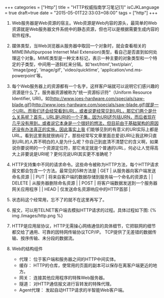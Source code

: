 +++
categories = ["Http"]
title  = "HTTP权威指南学习笔记[1]"
isCJKLanguage = true
draft=true
date = "2015-05-01T22:33:03+08:00"
tags = ["http"]
+++

1. Web服务器是Web资源的宿主。Web资源是Web内容的源头，最简单的Web资源就是Web服务器文件系统中的静态资源，但也可以是根据需要生成内容的软件程序。

2. 媒体类型，当Web浏览器从服务器中取回一个对象时，就会查看相关的MIME(Multipurpose Internet Mail Extension)类型，看自己是否直到如何处理这个对象。MIME类型是一种文本标记，表示一种主要的对象类型和一个特定的子类型，中间用一道斜杠来分隔。如'text/html','text/plain', 'image/jpeg', 'image/gif', 'video/quicktime', 'application/vnd.ms-powerpoint'等。

3. 每个Web服务器上的资源都有一个名字，这样客户端就可以说明它们感兴趣的资源是什么了。服务器资源被称为"统一资源标识符"（Uniform Resource Identifier, URI)。如[http://www.joes-hardware.com/specials/saw-blade.gif](http://www.joes-hardware.com/specials/saw-blade.gif)就是一个URI。而我们还会经常看到URL，或者说更经常见到URL，那它们两个是什么关系呢？首先，URL是URI的一个子集，因为URI还包括URN，而后者现在几乎没有用到，或者说它本身是一个很好的想法，但目前由于基础架构的原因还没有办法真正的实施，因此事实上我
们能够见到的有意义的URI实际上都是URL。看到这里我就很纳闷了，那些经常写文章里面总爱说URI让我这种只直到URL的人弄不明白的人是为什么呢？你自己到底清不清楚它的含义啊，如果说你要说明的一个资源定位符，那它肯定就是个普通的URL，何必让人觉得高大上非要说是URI呢？更何况说URI其实更不准确呢？

4. HTTP支持集中不同的请求命令。这些命令被称为HTTP方法，每个HTTP请求报文都会包含一个方法。最常见的5种方法是
    | GET | 从服务器向客户端发送命名资源 |
    | PUT | 将来自客户端的数据存储到服务端一个命名的资源去 |
    | DELETE | 从服务器删除命名资源 |
    | POST | 将客户端数据发送到一个服务器网关应用程序 |
    | HEAD | 仅发送命名资源响应中的HTTP首部 |

5. 状态码这个经常用，忘不了的就不在这里再写了。

6. 报文，可以用TELNET客户端去模拟HTTP请求的过程。具体过程如下图:
{% img /images/http.png %}

7. HTTP是应用层协议，HTTP无需操心网络通信的具体细节，它把联网的细节都交给了通用、可靠的因特网传输协议TCP/IP。
TCP提供了无差错的数据传输、按序传输、未分段的数据流。

8. Web的结构组件
    - 代理： 位于客户端和服务器之间的HTTP中间实体。
    - 缓存： HTTP的仓库，使常用的页面的副本可以保存在离客户端更近的地方。
    - 网关： 连接其他应用程序的特殊Web服务器。
    - 隧道： 对HTTP通信报文进行盲转发的特殊代理。
    - Agent代理： 发起自动HTTP请求的半智能Web客户端。

